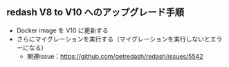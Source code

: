 ## redash V8 to V10 へのアップグレード手順

- Docker image を V10 に更新する
- さらにマイグレーションを実行する（マイグレーションを実行しないとエラーになる）
  - 関連issue：https://github.com/getredash/redash/issues/5542
